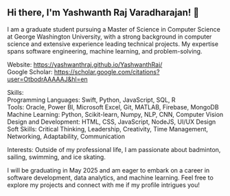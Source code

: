 ## Hi there, I'm Yashwanth Raj Varadharajan! 👋
I am a graduate student pursuing a Master of Science in Computer Science at George Washington University, with a strong background in computer science and extensive experience leading technical projects. My expertise spans software engineering, machine learning, and problem-solving.

Website: https://yashwanthraj.github.io/YashwanthRaj/
<br>
Google Scholar: https://scholar.google.com/citations?user=OtbodrAAAAAJ&hl=en

Skills: <br>
Programming Languages: Swift, Python, JavaScript, SQL, R <br>
Tools: Oracle, Power BI, Microsoft Excel, Git, MATLAB, Firebase, MongoDB <br>
Machine Learning: Python, Scikit-learn, Numpy, NLP, CNN, Computer Vision <br>
Design and Development: HTML, CSS, JavaScript, NodeJS, UI/UX Design <br>
Soft Skills: Critical Thinking, Leadership, Creativity, Time Management, Networking, Adaptability, Communication <br>

Interests:
Outside of my professional life, I am passionate about badminton, sailing, swimming, and ice skating.

I will be graduating in May 2025 and am eager to embark on a career in software development, data analytics, and machine learning. Feel free to explore my projects and connect with me if my profile intrigues you!
